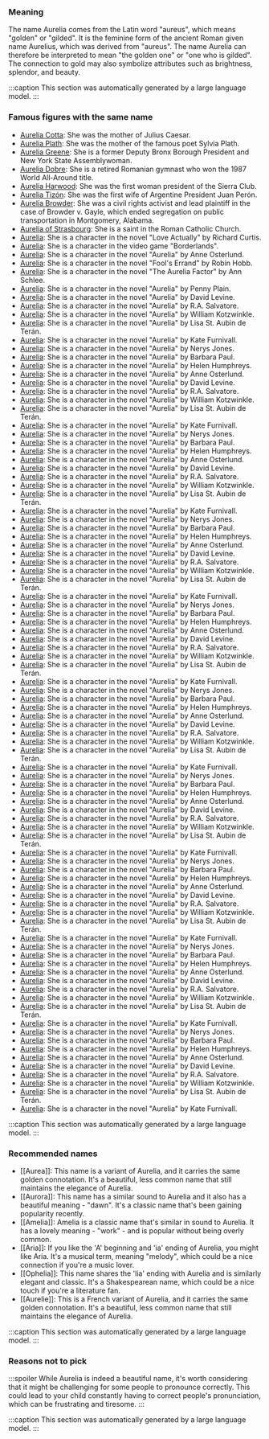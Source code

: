 ### Meaning
The name Aurelia comes from the Latin word "aureus", which means "golden" or "gilded". It is the feminine form of the ancient Roman given name Aurelius, which was derived from "aureus". The name Aurelia can therefore be interpreted to mean "the golden one" or "one who is gilded". The connection to gold may also symbolize attributes such as brightness, splendor, and beauty.

:::caption
This section was automatically generated by a large language model.
:::

### Famous figures with the same name
- [Aurelia Cotta](https://en.wikipedia.org/wiki/Aurelia_Cotta): She was the mother of Julius Caesar.
- [Aurelia Plath](https://en.wikipedia.org/wiki/Aurelia_Plath): She was the mother of the famous poet Sylvia Plath.
- [Aurelia Greene](https://en.wikipedia.org/wiki/Aurelia_Greene): She is a former Deputy Bronx Borough President and New York State Assemblywoman.
- [Aurelia Dobre](https://en.wikipedia.org/wiki/Aurelia_Dobre): She is a retired Romanian gymnast who won the 1987 World All-Around title.
- [Aurelia Harwood](https://en.wikipedia.org/wiki/Aurelia_Harwood): She was the first woman president of the Sierra Club.
- [Aurelia Tizón](https://en.wikipedia.org/wiki/Aurelia_Tiz%C3%B3n): She was the first wife of Argentine President Juan Perón.
- [Aurelia Browder](https://en.wikipedia.org/wiki/Aurelia_Browder): She was a civil rights activist and lead plaintiff in the case of Browder v. Gayle, which ended segregation on public transportation in Montgomery, Alabama.
- [Aurelia of Strasbourg](https://en.wikipedia.org/wiki/Aurelia_of_Strasbourg): She is a saint in the Roman Catholic Church.
- [Aurelia](https://en.wikipedia.org/wiki/Aurelia): She is a character in the novel "Love Actually" by Richard Curtis.
- [Aurelia](https://en.wikipedia.org/wiki/Aurelia): She is a character in the video game "Borderlands".
- [Aurelia](https://en.wikipedia.org/wiki/Aurelia): She is a character in the novel "Aurelia" by Anne Osterlund.
- [Aurelia](https://en.wikipedia.org/wiki/Aurelia): She is a character in the novel "Fool's Errand" by Robin Hobb.
- [Aurelia](https://en.wikipedia.org/wiki/Aurelia): She is a character in the novel "The Aurelia Factor" by Ann Schlee.
- [Aurelia](https://en.wikipedia.org/wiki/Aurelia): She is a character in the novel "Aurelia" by Penny Plain.
- [Aurelia](https://en.wikipedia.org/wiki/Aurelia): She is a character in the novel "Aurelia" by David Levine.
- [Aurelia](https://en.wikipedia.org/wiki/Aurelia): She is a character in the novel "Aurelia" by R.A. Salvatore.
- [Aurelia](https://en.wikipedia.org/wiki/Aurelia): She is a character in the novel "Aurelia" by William Kotzwinkle.
- [Aurelia](https://en.wikipedia.org/wiki/Aurelia): She is a character in the novel "Aurelia" by Lisa St. Aubin de Terán.
- [Aurelia](https://en.wikipedia.org/wiki/Aurelia): She is a character in the novel "Aurelia" by Kate Furnivall.
- [Aurelia](https://en.wikipedia.org/wiki/Aurelia): She is a character in the novel "Aurelia" by Nerys Jones.
- [Aurelia](https://en.wikipedia.org/wiki/Aurelia): She is a character in the novel "Aurelia" by Barbara Paul.
- [Aurelia](https://en.wikipedia.org/wiki/Aurelia): She is a character in the novel "Aurelia" by Helen Humphreys.
- [Aurelia](https://en.wikipedia.org/wiki/Aurelia): She is a character in the novel "Aurelia" by Anne Osterlund.
- [Aurelia](https://en.wikipedia.org/wiki/Aurelia): She is a character in the novel "Aurelia" by David Levine.
- [Aurelia](https://en.wikipedia.org/wiki/Aurelia): She is a character in the novel "Aurelia" by R.A. Salvatore.
- [Aurelia](https://en.wikipedia.org/wiki/Aurelia): She is a character in the novel "Aurelia" by William Kotzwinkle.
- [Aurelia](https://en.wikipedia.org/wiki/Aurelia): She is a character in the novel "Aurelia" by Lisa St. Aubin de Terán.
- [Aurelia](https://en.wikipedia.org/wiki/Aurelia): She is a character in the novel "Aurelia" by Kate Furnivall.
- [Aurelia](https://en.wikipedia.org/wiki/Aurelia): She is a character in the novel "Aurelia" by Nerys Jones.
- [Aurelia](https://en.wikipedia.org/wiki/Aurelia): She is a character in the novel "Aurelia" by Barbara Paul.
- [Aurelia](https://en.wikipedia.org/wiki/Aurelia): She is a character in the novel "Aurelia" by Helen Humphreys.
- [Aurelia](https://en.wikipedia.org/wiki/Aurelia): She is a character in the novel "Aurelia" by Anne Osterlund.
- [Aurelia](https://en.wikipedia.org/wiki/Aurelia): She is a character in the novel "Aurelia" by David Levine.
- [Aurelia](https://en.wikipedia.org/wiki/Aurelia): She is a character in the novel "Aurelia" by R.A. Salvatore.
- [Aurelia](https://en.wikipedia.org/wiki/Aurelia): She is a character in the novel "Aurelia" by William Kotzwinkle.
- [Aurelia](https://en.wikipedia.org/wiki/Aurelia): She is a character in the novel "Aurelia" by Lisa St. Aubin de Terán.
- [Aurelia](https://en.wikipedia.org/wiki/Aurelia): She is a character in the novel "Aurelia" by Kate Furnivall.
- [Aurelia](https://en.wikipedia.org/wiki/Aurelia): She is a character in the novel "Aurelia" by Nerys Jones.
- [Aurelia](https://en.wikipedia.org/wiki/Aurelia): She is a character in the novel "Aurelia" by Barbara Paul.
- [Aurelia](https://en.wikipedia.org/wiki/Aurelia): She is a character in the novel "Aurelia" by Helen Humphreys.
- [Aurelia](https://en.wikipedia.org/wiki/Aurelia): She is a character in the novel "Aurelia" by Anne Osterlund.
- [Aurelia](https://en.wikipedia.org/wiki/Aurelia): She is a character in the novel "Aurelia" by David Levine.
- [Aurelia](https://en.wikipedia.org/wiki/Aurelia): She is a character in the novel "Aurelia" by R.A. Salvatore.
- [Aurelia](https://en.wikipedia.org/wiki/Aurelia): She is a character in the novel "Aurelia" by William Kotzwinkle.
- [Aurelia](https://en.wikipedia.org/wiki/Aurelia): She is a character in the novel "Aurelia" by Lisa St. Aubin de Terán.
- [Aurelia](https://en.wikipedia.org/wiki/Aurelia): She is a character in the novel "Aurelia" by Kate Furnivall.
- [Aurelia](https://en.wikipedia.org/wiki/Aurelia): She is a character in the novel "Aurelia" by Nerys Jones.
- [Aurelia](https://en.wikipedia.org/wiki/Aurelia): She is a character in the novel "Aurelia" by Barbara Paul.
- [Aurelia](https://en.wikipedia.org/wiki/Aurelia): She is a character in the novel "Aurelia" by Helen Humphreys.
- [Aurelia](https://en.wikipedia.org/wiki/Aurelia): She is a character in the novel "Aurelia" by Anne Osterlund.
- [Aurelia](https://en.wikipedia.org/wiki/Aurelia): She is a character in the novel "Aurelia" by David Levine.
- [Aurelia](https://en.wikipedia.org/wiki/Aurelia): She is a character in the novel "Aurelia" by R.A. Salvatore.
- [Aurelia](https://en.wikipedia.org/wiki/Aurelia): She is a character in the novel "Aurelia" by William Kotzwinkle.
- [Aurelia](https://en.wikipedia.org/wiki/Aurelia): She is a character in the novel "Aurelia" by Lisa St. Aubin de Terán.
- [Aurelia](https://en.wikipedia.org/wiki/Aurelia): She is a character in the novel "Aurelia" by Kate Furnivall.
- [Aurelia](https://en.wikipedia.org/wiki/Aurelia): She is a character in the novel "Aurelia" by Nerys Jones.
- [Aurelia](https://en.wikipedia.org/wiki/Aurelia): She is a character in the novel "Aurelia" by Barbara Paul.
- [Aurelia](https://en.wikipedia.org/wiki/Aurelia): She is a character in the novel "Aurelia" by Helen Humphreys.
- [Aurelia](https://en.wikipedia.org/wiki/Aurelia): She is a character in the novel "Aurelia" by Anne Osterlund.
- [Aurelia](https://en.wikipedia.org/wiki/Aurelia): She is a character in the novel "Aurelia" by David Levine.
- [Aurelia](https://en.wikipedia.org/wiki/Aurelia): She is a character in the novel "Aurelia" by R.A. Salvatore.
- [Aurelia](https://en.wikipedia.org/wiki/Aurelia): She is a character in the novel "Aurelia" by William Kotzwinkle.
- [Aurelia](https://en.wikipedia.org/wiki/Aurelia): She is a character in the novel "Aurelia" by Lisa St. Aubin de Terán.
- [Aurelia](https://en.wikipedia.org/wiki/Aurelia): She is a character in the novel "Aurelia" by Kate Furnivall.
- [Aurelia](https://en.wikipedia.org/wiki/Aurelia): She is a character in the novel "Aurelia" by Nerys Jones.
- [Aurelia](https://en.wikipedia.org/wiki/Aurelia): She is a character in the novel "Aurelia" by Barbara Paul.
- [Aurelia](https://en.wikipedia.org/wiki/Aurelia): She is a character in the novel "Aurelia" by Helen Humphreys.
- [Aurelia](https://en.wikipedia.org/wiki/Aurelia): She is a character in the novel "Aurelia" by Anne Osterlund.
- [Aurelia](https://en.wikipedia.org/wiki/Aurelia): She is a character in the novel "Aurelia" by David Levine.
- [Aurelia](https://en.wikipedia.org/wiki/Aurelia): She is a character in the novel "Aurelia" by R.A. Salvatore.
- [Aurelia](https://en.wikipedia.org/wiki/Aurelia): She is a character in the novel "Aurelia" by William Kotzwinkle.
- [Aurelia](https://en.wikipedia.org/wiki/Aurelia): She is a character in the novel "Aurelia" by Lisa St. Aubin de Terán.
- [Aurelia](https://en.wikipedia.org/wiki/Aurelia): She is a character in the novel "Aurelia" by Kate Furnivall.
- [Aurelia](https://en.wikipedia.org/wiki/Aurelia): She is a character in the novel "Aurelia" by Nerys Jones.
- [Aurelia](https://en.wikipedia.org/wiki/Aurelia): She is a character in the novel "Aurelia" by Barbara Paul.
- [Aurelia](https://en.wikipedia.org/wiki/Aurelia): She is a character in the novel "Aurelia" by Helen Humphreys.
- [Aurelia](https://en.wikipedia.org/wiki/Aurelia): She is a character in the novel "Aurelia" by Anne Osterlund.
- [Aurelia](https://en.wikipedia.org/wiki/Aurelia): She is a character in the novel "Aurelia" by David Levine.
- [Aurelia](https://en.wikipedia.org/wiki/Aurelia): She is a character in the novel "Aurelia" by R.A. Salvatore.
- [Aurelia](https://en.wikipedia.org/wiki/Aurelia): She is a character in the novel "Aurelia" by William Kotzwinkle.
- [Aurelia](https://en.wikipedia.org/wiki/Aurelia): She is a character in the novel "Aurelia" by Lisa St. Aubin de Terán.
- [Aurelia](https://en.wikipedia.org/wiki/Aurelia): She is a character in the novel "Aurelia" by Kate Furnivall.
- [Aurelia](https://en.wikipedia.org/wiki/Aurelia): She is a character in the novel "Aurelia" by Nerys Jones.
- [Aurelia](https://en.wikipedia.org/wiki/Aurelia): She is a character in the novel "Aurelia" by Barbara Paul.
- [Aurelia](https://en.wikipedia.org/wiki/Aurelia): She is a character in the novel "Aurelia" by Helen Humphreys.
- [Aurelia](https://en.wikipedia.org/wiki/Aurelia): She is a character in the novel "Aurelia" by Anne Osterlund.
- [Aurelia](https://en.wikipedia.org/wiki/Aurelia): She is a character in the novel "Aurelia" by David Levine.
- [Aurelia](https://en.wikipedia.org/wiki/Aurelia): She is a character in the novel "Aurelia" by R.A. Salvatore.
- [Aurelia](https://en.wikipedia.org/wiki/Aurelia): She is a character in the novel "Aurelia" by William Kotzwinkle.
- [Aurelia](https://en.wikipedia.org/wiki/Aurelia): She is a character in the novel "Aurelia" by Lisa St. Aubin de Terán.
- [Aurelia](https://en.wikipedia.org/wiki/Aurelia): She is a character in the novel "Aurelia" by Kate Furnivall.
- [Aurelia](https://en.wikipedia.org/wiki/Aurelia): She is a character in the novel "Aurelia" by Nerys Jones.
- [Aurelia](https://en.wikipedia.org/wiki/Aurelia): She is a character in the novel "Aurelia" by Barbara Paul.
- [Aurelia](https://en.wikipedia.org/wiki/Aurelia): She is a character in the novel "Aurelia" by Helen Humphreys.
- [Aurelia](https://en.wikipedia.org/wiki/Aurelia): She is a character in the novel "Aurelia" by Anne Osterlund.
- [Aurelia](https://en.wikipedia.org/wiki/Aurelia): She is a character in the novel "Aurelia" by David Levine.
- [Aurelia](https://en.wikipedia.org/wiki/Aurelia): She is a character in the novel "Aurelia" by R.A. Salvatore.
- [Aurelia](https://en.wikipedia.org/wiki/Aurelia): She is a character in the novel "Aurelia" by William Kotzwinkle.
- [Aurelia](https://en.wikipedia.org/wiki/Aurelia): She is a character in the novel "Aurelia" by Lisa St. Aubin de Terán.
- [Aurelia](https://en.wikipedia.org/wiki/Aurelia): She is a character in the novel "Aurelia" by Kate Furnivall.

:::caption
This section was automatically generated by a large language model.
:::

### Recommended names
- [[Aurea]]: This name is a variant of Aurelia, and it carries the same golden connotation. It's a beautiful, less common name that still maintains the elegance of Aurelia.
- [[Aurora]]: This name has a similar sound to Aurelia and it also has a beautiful meaning - "dawn". It's a classic name that's been gaining popularity recently.
- [[Amelia]]: Amelia is a classic name that's similar in sound to Aurelia. It has a lovely meaning - "work" - and is popular without being overly common.
- [[Aria]]: If you like the 'A' beginning and 'ia' ending of Aurelia, you might like Aria. It's a musical term, meaning "melody", which could be a nice connection if you're a music lover.
- [[Ophelia]]: This name shares the 'lia' ending with Aurelia and is similarly elegant and classic. It's a Shakespearean name, which could be a nice touch if you're a literature fan.
- [[Aurelie]]: This is a French variant of Aurelia, and it carries the same golden connotation. It's a beautiful, less common name that still maintains the elegance of Aurelia.

:::caption
This section was automatically generated by a large language model.
:::

### Reasons not to pick
:::spoiler
While Aurelia is indeed a beautiful name, it's worth considering that it might be challenging for some people to pronounce correctly. This could lead to your child constantly having to correct people's pronunciation, which can be frustrating and tiresome.
:::

:::caption
This section was automatically generated by a large language model.
:::